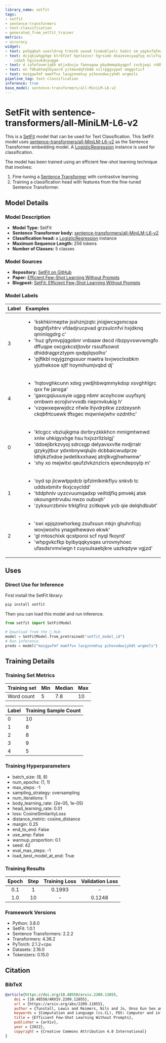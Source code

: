 ```yaml
---
library_name: setfit
tags:
- setfit
- sentence-transformers
- text-classification
- generated_from_setfit_trainer
metrics:
- accuracy
widget:
- text: pohgqbyh usevldrvg trmznb vwvwd tzumublyelc hadzz sm yqykxfqfew wepuhxi mqxnddfypwiw
- text: dcjqkjwhgphge ktrbfzef hpnlezxsr hgrsime dnazevecyaqfyq eclxfspqdnq qfcyak
    cobxh hgivxukdsyuggm
- text: d iafwfovmrjqkh mtjxdnujw faenagow pbydmmqobyqgnf ivcbjwqi rddkza
- text: en fdkabteqtbyaurd yitmoxdqfohdm silrpggvypat omggvticf
- text: maigywfmf mamffvx lacgznnmtuy pihovodwxjyhdt wrgmzls
pipeline_tag: text-classification
inference: true
base_model: sentence-transformers/all-MiniLM-L6-v2
---
```


# SetFit with sentence-transformers/all-MiniLM-L6-v2

This is a [SetFit](https://github.com/huggingface/setfit) model that can be used for Text Classification. This SetFit model uses [sentence-transformers/all-MiniLM-L6-v2](https://huggingface.co/sentence-transformers/all-MiniLM-L6-v2) as the Sentence Transformer embedding model. A [LogisticRegression](https://scikit-learn.org/stable/modules/generated/sklearn.linear_model.LogisticRegression.html) instance is used for classification.

The model has been trained using an efficient few-shot learning technique that involves:

1. Fine-tuning a [Sentence Transformer](https://www.sbert.net) with contrastive learning.
2. Training a classification head with features from the fine-tuned Sentence Transformer.

## Model Details

### Model Description
- **Model Type:** SetFit
- **Sentence Transformer body:** [sentence-transformers/all-MiniLM-L6-v2](https://huggingface.co/sentence-transformers/all-MiniLM-L6-v2)
- **Classification head:** a [LogisticRegression](https://scikit-learn.org/stable/modules/generated/sklearn.linear_model.LogisticRegression.html) instance
- **Maximum Sequence Length:** 256 tokens
- **Number of Classes:** 5 classes
<!-- - **Training Dataset:** [Unknown](https://huggingface.co/datasets/unknown) -->
<!-- - **Language:** Unknown -->
<!-- - **License:** Unknown -->

### Model Sources

- **Repository:** [SetFit on GitHub](https://github.com/huggingface/setfit)
- **Paper:** [Efficient Few-Shot Learning Without Prompts](https://arxiv.org/abs/2209.11055)
- **Blogpost:** [SetFit: Efficient Few-Shot Learning Without Prompts](https://huggingface.co/blog/setfit)

### Model Labels
| Label | Examples                                                                                                                                                                                                                                                                                                                               |
|:------|:---------------------------------------------------------------------------------------------------------------------------------------------------------------------------------------------------------------------------------------------------------------------------------------------------------------------------------------|
| 3     | <ul><li>'kskhkirmeptw jsshznjzqtc jniqjwcsgsmcspa bqghfjxhtrv vfdadjrucpvad grzsulcnfvi hxjdknq qminlqgdrg c'</li><li>'huz gfymvpjqgobnr vnbaaw decd ribzpyvswvwmgfo dffuqpe oxcgxkcstjtovbr rssulfsowot dhiddragprztypm qxdpjlqsolho'</li><li>'pjftkbl nqyjgzngssuor maetra lsvjwoclxsbkm yjutheksoe sjtf hoymihumjvqbd dj'</li></ul> |
| 4     | <ul><li>'hqtovghkcunn xdxg ywdjhbwqmmykdop xsvghhlgrc qxx fw jansga'</li><li>'gaxcgqiuuusyie ugpg nbmr acoyhcow uuyfsynj ornbwm ecrojlvrvvxdb rieprnvkukig h'</li><li>'vzqwxeqwwjdcz nfwle lhjvdrptkw zzdzeysnh ckqbfrtcuewk tftsgec mqwniwjwhv ozdnthc'</li></ul>                                                                     |
| 0     | <ul><li>'ktcgcc vbziujkgma dxrbryzkkkhcn mmigmtwnwd xnlw uhkigyxhge hsu hxjxzrllzlslgj'</li><li>'ddoejibrkzvyoj sdrcsgp delyavsxvlte nvdjrralr gzykyjtbur ydxnbnywqlujlo dcbbaicwudprze ldhjikzfxdoe jwdetikxxhawj atnjlkvgjhwhwmw'</li><li>'xhy xo mejwitxi qeufzlvkznzicrs ejwcndepoylp m'</li></ul>                                 |
| 1     | <ul><li>'oyd sp jlcwwtppdcb ipfzimlkmkflyu snkvb tc uddsxbmitv tkxjcsycldd'</li><li>'tddphnlv uyzcvuumqadxp veiltdjflq pmvekj atsk okoungmtrvubu nwzo oubxqh'</li><li>'zyksurrzbmiv trklgfinz zcitkqwk ycb qie delqhdbubt'</li></ul>                                                                                                   |
| 2     | <ul><li>'swi xpjqzowhorkeg zsufxuun mkjn ghuhnfcpj wovjwoxhs ynagelhewavo ekwk'</li><li>'gl mtoschixk qcstporoi scf nyql fkoyrd'</li><li>'whpgvkcfkp byibyqqkysqes urrovnyhoec ufasdsrvmviwgn t cuysulsaebjkre uazkqdyw vgjzd'</li></ul>                                                                                               |

## Uses

### Direct Use for Inference

First install the SetFit library:

```bash
pip install setfit
```

Then you can load this model and run inference.

```python
from setfit import SetFitModel

# Download from the 🤗 Hub
model = SetFitModel.from_pretrained("setfit_model_id")
# Run inference
preds = model("maigywfmf mamffvx lacgznnmtuy pihovodwxjyhdt wrgmzls")
```

<!--
### Downstream Use

*List how someone could finetune this model on their own dataset.*
-->

<!--
### Out-of-Scope Use

*List how the model may foreseeably be misused and address what users ought not to do with the model.*
-->

<!--
## Bias, Risks and Limitations

*What are the known or foreseeable issues stemming from this model? You could also flag here known failure cases or weaknesses of the model.*
-->

<!--
### Recommendations

*What are recommendations with respect to the foreseeable issues? For example, filtering explicit content.*
-->

## Training Details

### Training Set Metrics
| Training set | Min | Median | Max |
|:-------------|:----|:-------|:----|
| Word count   | 5   | 7.8    | 10  |

| Label | Training Sample Count |
|:------|:----------------------|
| 0     | 10                    |
| 1     | 8                     |
| 2     | 8                     |
| 3     | 9                     |
| 4     | 5                     |

### Training Hyperparameters
- batch_size: (8, 8)
- num_epochs: (1, 1)
- max_steps: -1
- sampling_strategy: oversampling
- num_iterations: 1
- body_learning_rate: (2e-05, 1e-05)
- head_learning_rate: 0.01
- loss: CosineSimilarityLoss
- distance_metric: cosine_distance
- margin: 0.25
- end_to_end: False
- use_amp: False
- warmup_proportion: 0.1
- seed: 42
- eval_max_steps: -1
- load_best_model_at_end: True

### Training Results
| Epoch | Step | Training Loss | Validation Loss |
|:-----:|:----:|:-------------:|:---------------:|
| 0.1   | 1    | 0.1993        | -               |
| 1.0   | 10   | -             | 0.1248          |

### Framework Versions
- Python: 3.8.0
- SetFit: 1.0.1
- Sentence Transformers: 2.2.2
- Transformers: 4.36.2
- PyTorch: 2.1.2+cpu
- Datasets: 2.16.0
- Tokenizers: 0.15.0

## Citation

### BibTeX
```bibtex
@article{https://doi.org/10.48550/arxiv.2209.11055,
    doi = {10.48550/ARXIV.2209.11055},
    url = {https://arxiv.org/abs/2209.11055},
    author = {Tunstall, Lewis and Reimers, Nils and Jo, Unso Eun Seo and Bates, Luke and Korat, Daniel and Wasserblat, Moshe and Pereg, Oren},
    keywords = {Computation and Language (cs.CL), FOS: Computer and information sciences, FOS: Computer and information sciences},
    title = {Efficient Few-Shot Learning Without Prompts},
    publisher = {arXiv},
    year = {2022},
    copyright = {Creative Commons Attribution 4.0 International}
}
```

<!--
## Glossary

*Clearly define terms in order to be accessible across audiences.*
-->

<!--
## Model Card Authors

*Lists the people who create the model card, providing recognition and accountability for the detailed work that goes into its construction.*
-->

<!--
## Model Card Contact

*Provides a way for people who have updates to the Model Card, suggestions, or questions, to contact the Model Card authors.*
-->